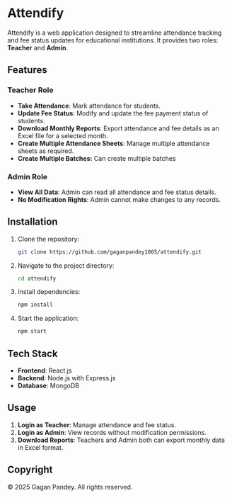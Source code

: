 # Attendify

Attendify is a web application designed to streamline attendance tracking and fee status updates for educational institutions. It provides two roles: **Teacher** and **Admin**.

## Features

### Teacher Role

- **Take Attendance**: Mark attendance for students.
- **Update Fee Status**: Modify and update the fee payment status of students.
- **Download Monthly Reports**: Export attendance and fee details as an Excel file for a selected month.
- **Create Multiple Attendance Sheets**: Manage multiple attendance sheets as required.
- **Create Multiple Batches:** Can create multiple batches 

### Admin Role

- **View All Data**: Admin can read all attendance and fee status details.
- **No Modification Rights**: Admin cannot make changes to any records.

## Installation

1. Clone the repository:
   ```sh
   git clone https://github.com/gaganpandey1005/attendify.git
   ```
2. Navigate to the project directory:
   ```sh
   cd attendify
   ```
3. Install dependencies:
   ```sh
   npm install
   ```
4. Start the application:
   ```sh
   npm start
   ```

## Tech Stack

- **Frontend**: React.js 
- **Backend**: Node.js with Express.js
- **Database**: MongoDB

## Usage

1. **Login as Teacher**: Manage attendance and fee status.
2. **Login as Admin**: View records without modification permissions.
3. **Download Reports**: Teachers and Admin both can export monthly data in Excel format.

## Copyright

© 2025 Gagan Pandey. All rights reserved.

